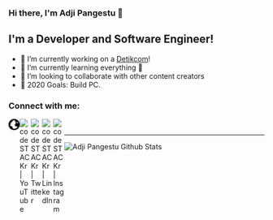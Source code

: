 ### Hi there, I'm Adji Pangestu 👋

## I'm a Developer and Software Engineer!
- 🔭  I’m currently working on a [Detikcom][work]!
- 🌱  I’m currently learning everything 🤣
- 👯  I’m looking to collaborate with other content creators
- 🥅  2020 Goals: Build PC.

### Connect with me:

[<img align="left" alt="codeSTACKr.com" width="22px" src="https://raw.githubusercontent.com/iconic/open-iconic/master/svg/globe.svg" />][website]
[<img align="left" alt="codeSTACKr | YouTube" width="22px" src="https://cdn.jsdelivr.net/npm/simple-icons@v3/icons/youtube.svg" />][youtube]
[<img align="left" alt="codeSTACKr | Twitter" width="22px" src="https://cdn.jsdelivr.net/npm/simple-icons@v3/icons/twitter.svg" />][twitter]
[<img align="left" alt="codeSTACKr | LinkedIn" width="22px" src="https://cdn.jsdelivr.net/npm/simple-icons@v3/icons/linkedin.svg" />][linkedin]
[<img align="left" alt="codeSTACKr | Instagram" width="22px" src="https://cdn.jsdelivr.net/npm/simple-icons@v3/icons/instagram.svg" />][instagram]

<br />

---

<img align="left" alt="Adji Pangestu Github Stats" src="https://github-readme-stats.vercel.app/api?username=adjipangestu&show_icons=true&hide_border=true" />

[website]: https://www.kumis.id/
[twitter]: https://twitter.com/adjipangstu
[youtube]: https://www.youtube.com/channel/UCMhaUJnTVEfKuLikbsjdDuw
[instagram]: https://instagram.com/adjipangstu
[linkedin]: https://www.linkedin.com/in/adjipangestu/
[work]: https://www.detik.com/
